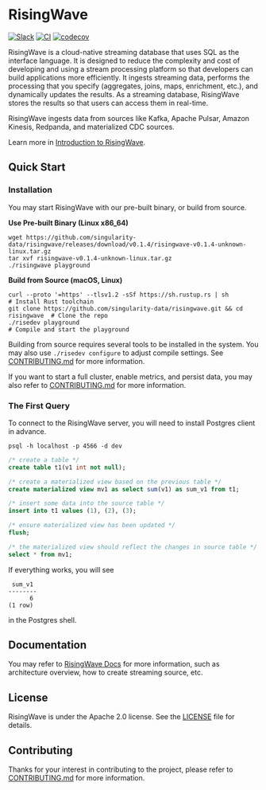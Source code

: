 # RisingWave

[![Slack](https://badgen.net/badge/Slack/Join%20RisingWave/0abd59?icon=slack)](https://join.slack.com/t/risingwave-community/shared_invite/zt-120rft0mr-d8uGk3d~NZiZAQWPnElOfw)
[![CI](https://github.com/singularity-data/risingwave/actions/workflows/main.yml/badge.svg)](https://github.com/singularity-data/risingwave/actions/workflows/main.yml)
[![codecov](https://codecov.io/gh/singularity-data/risingwave/branch/main/graph/badge.svg?token=EB44K9K38B)](https://codecov.io/gh/singularity-data/risingwave)

RisingWave is a cloud-native streaming database that uses SQL as the interface language. It is designed to reduce the complexity and cost of developing and using a stream processing platform so that developers can build applications more efficiently. It ingests streaming data, performs the processing that you specify (aggregates, joins, maps, enrichment, etc.), and dynamically updates the results. As a streaming database, RisingWave stores the results so that users can access them in real-time.

RisingWave ingests data from sources like Kafka, Apache Pulsar, Amazon Kinesis, Redpanda, and materialized CDC sources.

Learn more in [Introduction to RisingWave](https://singularity-data.com/risingwave-docs/docs/latest/intro/).

## Quick Start

### Installation

You may start RisingWave with our pre-built binary, or build from source.

**Use Pre-built Binary (Linux x86_64)**

```shell
wget https://github.com/singularity-data/risingwave/releases/download/v0.1.4/risingwave-v0.1.4-unknown-linux.tar.gz
tar xvf risingwave-v0.1.4-unknown-linux.tar.gz
./risingwave playground
```

**Build from Source (macOS, Linux)**

```shell
curl --proto '=https' --tlsv1.2 -sSf https://sh.rustup.rs | sh                 # Install Rust toolchain
git clone https://github.com/singularity-data/risingwave.git && cd risingwave  # Clone the repo
./risedev playground                                                           # Compile and start the playground
```

Building from source requires several tools to be installed in the system. You may also use `./risedev configure` to adjust compile settings. See [CONTRIBUTING.md](CONTRIBUTING.md) for more information.

If you want to start a full cluster, enable metrics, and persist data, you may also refer to [CONTRIBUTING.md](CONTRIBUTING.md) for more information.

### The First Query

To connect to the RisingWave server, you will need to install Postgres client in advance.

```shell
psql -h localhost -p 4566 -d dev
```

```sql
/* create a table */
create table t1(v1 int not null);

/* create a materialized view based on the previous table */
create materialized view mv1 as select sum(v1) as sum_v1 from t1;

/* insert some data into the source table */
insert into t1 values (1), (2), (3);

/* ensure materialized view has been updated */
flush;

/* the materialized view should reflect the changes in source table */
select * from mv1;
```

If everything works, you will see

```
 sum_v1
--------
      6
(1 row)
```

in the Postgres shell.

## Documentation

You may refer to [RisingWave Docs](https://singularity-data.com/risingwave-docs/) for more information, such as architecture overview, how to create streaming source, etc.

## License

RisingWave is under the Apache 2.0 license. See the [LICENSE](LICENSE) file for details.

## Contributing

Thanks for your interest in contributing to the project, please refer to [CONTRIBUTING.md](CONTRIBUTING.md) for more information.
